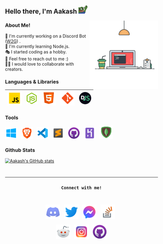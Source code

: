 <h2>
Hello there, I'm Aakash <img width= "30" src="./assets/dank hi.png" />
</h2>


<img width = "225" align= "right" src = "./assets/coding.svg">

### About Me!

🔭 I'm currently working on a Discord Bot ([W2G](https://top.gg/bot/845642988024889384)) .\
🌱 I'm currently learning Node.js.\
🎭 I started coding as a hobby.\
💬 Feel free to reach out to me :)\
👯‍♂️ I would love to collaborate with creators.

### Languages & Libraries


|<img width = "48" src = "./assets/javascript.png" /> | <img width = "37" src = "./assets/node.png"/>  | <img width = "48" src = "./assets/html.png"/>| <img width = "48" src = "./assets/git.png"/> | <img width = "40" src = "./assets/djs.png"/>| 
|--|--|--|--|--|


### Tools

<code><img width = "40" src = ./assets/windows.png></code> &nbsp; <code><img width = "40" src = ./assets/brave.png></code> &nbsp; <code><img width = "40" src = ./assets/vsc.png></code> &nbsp; <code><img width = "40" src = ./assets/sublime.png></code> &nbsp; <code><img width = "40" src = ./assets/github.png></code> &nbsp; <code><img width = "40" src = ./assets/heroku.png></code> &nbsp; <code><img width = "45" src = ./assets/mongodb.png></code>

### Github Stats

[![Aakash's GitHub stats](https://github-readme-stats.vercel.app/api?username=aakash04s&show_icons=true)](https://github.com/aakash04s)

<br>

---

<h3><p align="center"><code>Connect with me!</code></p></h3>

<br>

<p align= "center">
<a href = "https://discord.gg/Je3pHvGXbK"><code><img width = "48" src = "./assets/discord.png"></code></a> &nbsp; <a href = "https://twitter.com/Aakash04s"><code><img width = "48" src = "./assets/twitter.png"></code></a> &nbsp; <a href = "https://www.facebook.com/profile.php?id=100027124781287"><code><img width = "48" src = "./assets/messenger.png"></code></a> &nbsp; <a href = "https://stackoverflow.com/users/16659558/aakash"><code><img width = "48" src = "./assets/stack.png"></code></a> &nbsp; 
</p>

<p align = "center">
<a href = "https://www.reddit.com/user/aakash04s"><code><img width = "48" src = "./assets/reddit.png"></code></a> &nbsp; <a href = "https://instagram.com/aakash04s"><code><img width = "48" src = "./assets/instagram.png"></code></a> &nbsp; <a href = "https://github.com/aakash04s"><code><img width = "48" src = "./assets/github.png"></code></a>
</p>




